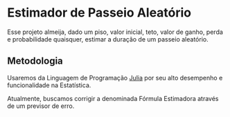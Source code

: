 # Estimador de Passeio Aleatório
Esse projeto almeija, dado um piso, valor inicial, teto, valor de ganho, perda e probabilidade quaisquer, estimar a duração de um passeio aleatório.

## Metodologia

Usaremos da Linguagem de Programação [Julia](https://julialang.org/) por seu alto desempenho e funcionalidade na Estatística.

Atualmente, buscamos corrigir a denominada Fórmula Estimadora através de um previsor de erro.
